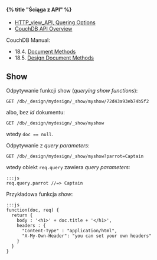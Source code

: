 #### {% title "Ściąga z API" %}

* [HTTP_view_API, Quering Options](http://wiki.apache.org/couchdb/HTTP_view_API#Querying_Options)
* [CouchDB API Overview](http://localhost:5984/_utils/docs/api-basics.html#couchdb-api-overview)

CouchDB Manual:

* 18.4. [Document Methods](http://localhost:5984/_utils/docs/api/documents.html#api-doc)
* 18.5. [Design Document Methods](localhost:5984/_utils/docs/api/design.html)


## Show

Odpytywanie funkcji show (*querying show functions*):

    GET /db/_design/mydesign/_show/myshow/72d43a93eb74b5f2

albo, bez *id* dokumentu:

    GET /db/_design/mydesign/_show/myshow

wtedy `doc == null`.

Odpytywanie z *query parameters*:

    GET /db/_design/mydesign/_show/myshow?parrot=Captain

wtedy obiekt `req.query` zawiera *query parameters*:

    :::js
    req.query.parrot //=> Captain

Przykładowa funkcja *show*:

    :::js
    function(doc, req) {
      return {
        body : '<h1>' + doc.title + '</h1>',
        headers : {
          "Content-Type" : "application/html",
          "X-My-Own-Header": "you can set your own headers"
        }
      }
    }

